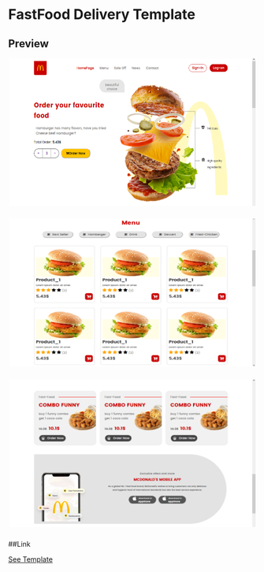 # FastFood Delivery Template

## Preview

<div align="center">
  <img width="500" height="300" src="images/preview-1.png"  />
</div>

###

<div align="center">
  <img width="500" height="300" src="images/preview-2.png"  />
</div>

###

<div align="center">
  <img width="500" height="300" src="images/preview-3.png"  />
</div>

###

##Link


<a href="https://mahdi-rajabi-info.github.io/FastFood-Delivery/">See Template</a>